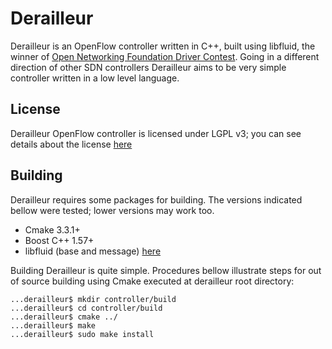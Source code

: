 Derailleur
====================

Derailleur is an OpenFlow controller written in C++, built using libfluid, the winner of [Open Networking Foundation Driver Contest](https://www.opennetworking.org/component/content/article/26-news-and-events/press-releases/1431-open-networking-foundation-announces-openflow-driver-contest-winner). Going in a different direction of other SDN controllers Derailleur aims to be very simple controller written in a low level language.


## License

Derailleur OpenFlow controller is licensed under LGPL v3; you can see details about the license [here](http://www.gnu.org/licenses/lgpl-3.0.html)


## Building

Derailleur requires some packages for building. The versions indicated bellow were tested; lower versions may work too.

* Cmake 3.3.1+
* Boost C++ 1.57+
* libfluid (base and message) [here](http://opennetworkingfoundation.github.io/libfluid/md_doc_QuickStart.html)

Building Derailleur is quite simple. Procedures bellow illustrate steps for out of source building using Cmake executed at derailleur root directory:

```
...derailleur$ mkdir controller/build
...derailleur$ cd controller/build
...derailleur$ cmake ../
...derailleur$ make
...derailleur$ sudo make install
```
